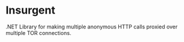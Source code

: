 # Insurgent

.NET Library for making multiple anonymous HTTP calls proxied over multiple TOR connections.